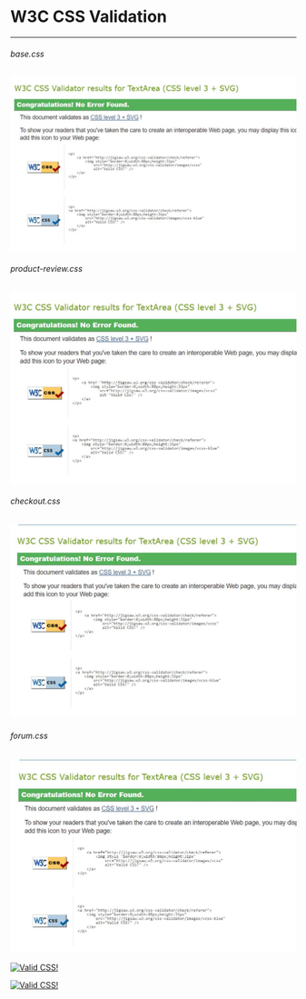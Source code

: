 # W3C CSS Validation
<hr>

###### base.css
![W3C CSS Validation base.css](./media/readme/w3c_validation/w3c-css-validator-base-css.JPG "W3C CSS validation")

###### product-review.css
![W3C CSS Validation product-review](./media/readme/w3c_validation/w3c-css-validator-product-review-css.JPG "W3C CSS validation product-review")

###### checkout.css
![W3C CSS Validation checkout](./media/readme/w3c_validation/w3c-css-validator-checkout-css.JPG "W3C CSS validation checkout")

###### forum.css
![W3C CSS Validation forum](./media/readme/w3c_validation/w3c-css-validator-forum-css.JPG "W3C CSS validation forum")


<p>
    <a href="http://jigsaw.w3.org/css-validator/check/referer">
        <img style="border:0;width:88px;height:31px"
            src="http://jigsaw.w3.org/css-validator/images/vcss"
            alt="Valid CSS!" />
    </a>
</p>
     

<p>
    <a href="http://jigsaw.w3.org/css-validator/check/referer">
    <img style="border:0;width:88px;height:31px"
        src="http://jigsaw.w3.org/css-validator/images/vcss-blue"
        alt="Valid CSS!" />
    </a>
</p>
     
